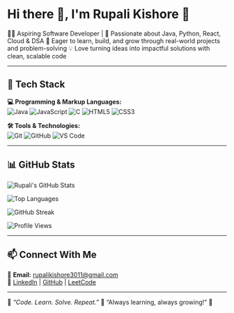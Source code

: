 # Hi there 👋, I'm Rupali Kishore 🚀


👩‍💻 Aspiring Software Developer | 🚀 Passionate about Java, Python, React, Cloud & DSA
🌱 Eager to learn, build, and grow through real-world projects and problem-solving
💡 Love turning ideas into impactful solutions with clean, scalable code

---

## 🚀 Tech Stack

**💻 Programming & Markup Languages:**  
![Java](https://img.shields.io/badge/Java-ED8B00?style=for-the-badge&logo=java&logoColor=white)
![JavaScript](https://img.shields.io/badge/JavaScript-F7DF1E?style=for-the-badge&logo=javascript&logoColor=black)
![C](https://img.shields.io/badge/C-00599C?style=for-the-badge&logo=c&logoColor=white)
![HTML5](https://img.shields.io/badge/HTML5-E34F26?style=for-the-badge&logo=html5&logoColor=white)
![CSS3](https://img.shields.io/badge/CSS3-1572B6?style=for-the-badge&logo=css3&logoColor=white)

**🛠️ Tools & Technologies:**  
![Git](https://img.shields.io/badge/Git-F05032?style=for-the-badge&logo=git&logoColor=white)
![GitHub](https://img.shields.io/badge/GitHub-181717?style=for-the-badge&logo=github&logoColor=white)
![VS Code](https://img.shields.io/badge/VS--Code-007ACC?style=for-the-badge&logo=visual-studio-code&logoColor=white)







<!--
## 🛠️ Tech Stack  
**Languages:** Java | Python | JavaScript | SQL  
**Web & Frameworks:** HTML | CSS | Bootstrap | ReactJS | Node.js | Express.js | PHP  
**Databases:** MySQL | PostgreSQL | MongoDB | Firebase  
**Cloud & Tools:** Google Cloud | AWS | Git | GitHub | Postman | Linux  

---

-------
## 🚀 Tech Stack  

**💻 Programming & Markup Languages:**  
![Java](https://img.shields.io/badge/Java-ED8B00?style=for-the-badge&logo=openjdk&logoColor=white) 
![Python](https://img.shields.io/badge/Python-3776AB?style=for-the-badge&logo=python&logoColor=white) 
![JavaScript](https://img.shields.io/badge/JavaScript-F7DF1E?style=for-the-badge&logo=javascript&logoColor=black)  
![C](https://img.shields.io/badge/C-00599C?style=for-the-badge&logo=c&logoColor=white)  
![HTML5](https://img.shields.io/badge/HTML5-E34F26?style=for-the-badge&logo=html5&logoColor=white)  
![CSS3](https://img.shields.io/badge/CSS3-1572B6?style=for-the-badge&logo=css3&logoColor=white)  
![SQL](https://img.shields.io/badge/SQL-336791?style=for-the-badge&logo=postgresql&logoColor=white)  

---

**🌐 Web & Frameworks:**  
![React](https://img.shields.io/badge/React-20232A?style=for-the-badge&logo=react&logoColor=61DAFB)  
![Node.js](https://img.shields.io/badge/Node.js-43853D?style=for-the-badge&logo=node-dot-js&logoColor=white)  
![Express.js](https://img.shields.io/badge/Express.js-000000?style=for-the-badge&logo=express&logoColor=white)  
![Bootstrap](https://img.shields.io/badge/Bootstrap-563D7C?style=for-the-badge&logo=bootstrap&logoColor=white)  
![PHP](https://img.shields.io/badge/PHP-777BB4?style=for-the-badge&logo=php&logoColor=white)  

---

**🗄️ Databases:**  
![MySQL](https://img.shields.io/badge/MySQL-4479A1?style=for-the-badge&logo=mysql&logoColor=white)  
![PostgreSQL](https://img.shields.io/badge/PostgreSQL-316192?style=for-the-badge&logo=postgresql&logoColor=white)  
![MongoDB](https://img.shields.io/badge/MongoDB-4EA94B?style=for-the-badge&logo=mongodb&logoColor=white)  
![Firebase](https://img.shields.io/badge/Firebase-FFCA28?style=for-the-badge&logo=firebase&logoColor=black)  

---

**☁️ Cloud & Tools:**  
![Google Cloud](https://img.shields.io/badge/Google%20Cloud-4285F4?style=for-the-badge&logo=googlecloud&logoColor=white)  
![AWS](https://img.shields.io/badge/AWS-232F3E?style=for-the-badge&logo=amazon-aws&logoColor=white)  
![Git](https://img.shields.io/badge/Git-F05032?style=for-the-badge&logo=git&logoColor=white)  
![GitHub](https://img.shields.io/badge/GitHub-181717?style=for-the-badge&logo=github&logoColor=white)  
![Postman](https://img.shields.io/badge/Postman-FF6C37?style=for-the-badge&logo=postman&logoColor=white)  
![Linux](https://img.shields.io/badge/Linux-FCC624?style=for-the-badge&logo=linux&logoColor=black)  
![VS Code](https://img.shields.io/badge/VS%20Code-007ACC?style=for-the-badge&logo=visual-studio-code&logoColor=white)  

-->
------




## 📊 GitHub Stats  

![Rupali's GitHub Stats](https://github-readme-stats.vercel.app/api?username=RupaliKishore&show_icons=true&theme=tokyonight)

![Top Languages](https://github-readme-stats.vercel.app/api/top-langs/?username=RupaliKishore&layout=compact&theme=tokyonight)

![GitHub Streak](https://github-readme-streak-stats.herokuapp.com/?user=YOUR_GITHUB_USERNAME&theme=tokyonight)

![Profile Views](https://komarev.com/ghpvc/?username=RupaliKishore&label=Profile%20views&color=0e75b6&style=flat)


---


## 📫 Connect With Me  
📧 **Email:** [rupalikishore3011@gmail.com](mailto:rupalikishore3011@gmail.com)  
🔗 [LinkedIn](https://www.linkedin.com/in/rupali-tompe-74567133b/) | [GitHub](https://github.com/RupaliKishore) | [LeetCode](https://leetcode.com/u/RKishore3/)  

---

🌟 *“Code. Learn. Solve. Repeat.”* 
🔹 “Always learning, always growing!” 🚀

<!--
**Suggestions for further improvement:**
- Add more details about your current learning goals, projects, or favorite frameworks (e.g., React, Node.js, etc.).
- Include links to notable repositories or portfolio projects.
- Mention any certifications, achievements, or hackathons.
- Add fun facts or personal interests to make your profile stand out!
-->

